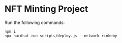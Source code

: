 # NFT Minting Project

Run the following commands:

```shell
npm i
npx hardhat run scripts/deploy.js --network rinkeby
```
